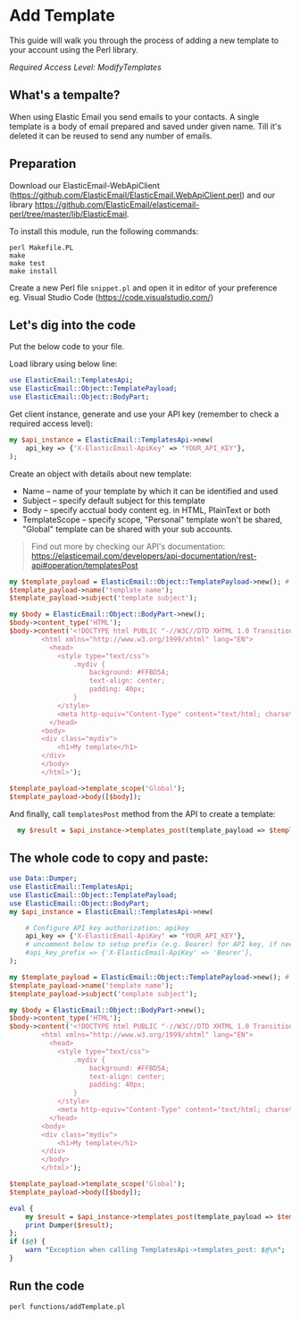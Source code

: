 # Add Template

This guide will walk you through the process of adding a new template to your account using the Perl library. 

*Required Access Level: ModifyTemplates*

## What's a tempalte?
When using Elastic Email you send emails to your contacts. A single template is a body of  email prepared and saved under given name. Till it's deleted it can be reused to send any number of emails.

## Preparation

Download our ElasticEmail-WebApiClient (https://github.com/ElasticEmail/ElasticEmail.WebApiClient.perl) and our library https://github.com/ElasticEmail/elasticemail-perl/tree/master/lib/ElasticEmail.

To install this module, run the following commands:

	perl Makefile.PL
	make
	make test
	make install
    
Create a new Perl file `snippet.pl` and open it in editor of your preference eg. Visual Studio Code (https://code.visualstudio.com/)


## Let's dig into the code

Put the below code to your file.

Load library using below line:

```perl
use ElasticEmail::TemplatesApi;
use ElasticEmail::Object::TemplatePayload;
use ElasticEmail::Object::BodyPart;
```

Get client instance, generate and use your API key (remember to check a required access level): 

```perl
my $api_instance = ElasticEmail::TemplatesApi->new(
    api_key => {'X-ElasticEmail-ApiKey' => 'YOUR_API_KEY'},
);
```

Create an object with details about new template:
- Name – name of your template by which it can be identified and used
- Subject – specify default subject for this template
- Body – specify acctual body content eg. in HTML, PlainText or both
- TemplateScope – specify scope, "Personal" template won't be shared, "Global" template can be shared with your sub accounts.

> Find out more by checking our API's documentation: https://elasticemail.com/developers/api-documentation/rest-api#operation/templatesPost

```perl
my $template_payload = ElasticEmail::Object::TemplatePayload->new(); # TemplatePayload | 
$template_payload->name('template name');
$template_payload->subject('template subject');

my $body = ElasticEmail::Object::BodyPart->new();
$body->content_type('HTML');
$body->content('<!DOCTYPE html PUBLIC "-//W3C//DTD XHTML 1.0 Transitional//EN" "http://www.w3.org/TR/xhtml1/DTD/xhtml1-transitional.dtd">
        <html xmlns="http://www.w3.org/1999/xhtml" lang="EN">
          <head>
            <style type="text/css">
                .mydiv {
                    background: #FFBD5A;
                    text-align: center;
                    padding: 40px;
                }
            </style>
            <meta http-equiv="Content-Type" content="text/html; charset=UTF-8">
          </head>
        <body>
        <div class="mydiv">
            <h1>My template</h1>
        </div>
        </body>
        </html>');

$template_payload->template_scope('Global');
$template_payload->body([$body]);

```

And finally, call `templatesPost` method from the API to create a template: 

```perl
  my $result = $api_instance->templates_post(template_payload => $template_payload);
```

## The whole code to copy and paste:
```perl
use Data::Dumper;
use ElasticEmail::TemplatesApi;
use ElasticEmail::Object::TemplatePayload;
use ElasticEmail::Object::BodyPart;
my $api_instance = ElasticEmail::TemplatesApi->new(

    # Configure API key authorization: apikey
    api_key => {'X-ElasticEmail-ApiKey' => 'YOUR_API_KEY'},
    # uncomment below to setup prefix (e.g. Bearer) for API key, if needed
    #api_key_prefix => {'X-ElasticEmail-ApiKey' => 'Bearer'},
);

my $template_payload = ElasticEmail::Object::TemplatePayload->new(); # TemplatePayload | 
$template_payload->name('template name');
$template_payload->subject('template subject');

my $body = ElasticEmail::Object::BodyPart->new();
$body->content_type('HTML');
$body->content('<!DOCTYPE html PUBLIC "-//W3C//DTD XHTML 1.0 Transitional//EN" "http://www.w3.org/TR/xhtml1/DTD/xhtml1-transitional.dtd">
        <html xmlns="http://www.w3.org/1999/xhtml" lang="EN">
          <head>
            <style type="text/css">
                .mydiv {
                    background: #FFBD5A;
                    text-align: center;
                    padding: 40px;
                }
            </style>
            <meta http-equiv="Content-Type" content="text/html; charset=UTF-8">
          </head>
        <body>
        <div class="mydiv">
            <h1>My template</h1>
        </div>
        </body>
        </html>');

$template_payload->template_scope('Global');
$template_payload->body([$body]);

eval {
    my $result = $api_instance->templates_post(template_payload => $template_payload);
    print Dumper($result);
};
if ($@) {
    warn "Exception when calling TemplatesApi->templates_post: $@\n";
}
```

## Run the code
```
perl functions/addTemplate.pl
```
